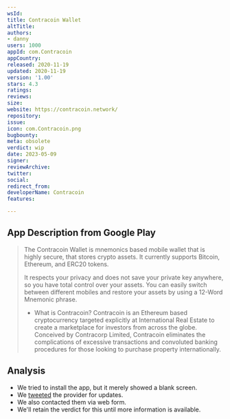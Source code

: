 ```yaml
---
wsId: 
title: Contracoin Wallet
altTitle: 
authors:
- danny
users: 1000
appId: com.Contracoin
appCountry: 
released: 2020-11-19
updated: 2020-11-19
version: '1.00'
stars: 4.3
ratings: 
reviews: 
size: 
website: https://contracoin.network/
repository: 
issue: 
icon: com.Contracoin.png
bugbounty: 
meta: obsolete
verdict: wip
date: 2023-05-09
signer: 
reviewArchive: 
twitter: 
social: 
redirect_from: 
developerName: Contracoin
features: 

---
```


## App Description from Google Play 

> The Contracoin Wallet is mnemonics based mobile wallet that is highly secure, that stores crypto assets. It currently supports Bitcoin, Ethereum, and ERC20 tokens.
>
> It respects your privacy and does not save your private key anywhere, so you have total control over your assets. You can easily switch between different mobiles and restore your assets by using a 12-Word Mnemonic phrase.
>
> - What is Contracoin?
> Contracoin is an Ethereum based cryptocurrency targeted explicitly at International Real Estate to create a marketplace for investors from across the globe. Conceived by Contracorp Limited, Contracoin eliminates the complications of excessive transactions and convoluted banking procedures for those looking to purchase property internationally.

## Analysis 

- We tried to install the app, but it merely showed a blank screen. 
- We [tweeted](https://twitter.com/BitcoinWalletz/status/1655874387059556352) the provider for updates.
- We also contacted them via web form. 
- We'll retain the verdict for this until more information is available.
